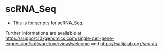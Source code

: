 # scRNA_Seq
* This is for scripts for scRNA_Seq.

Further informations are available at https://support.10xgenomics.com/single-cell-gene-expression/software/overview/welcome and https://satijalab.org/seurat/
